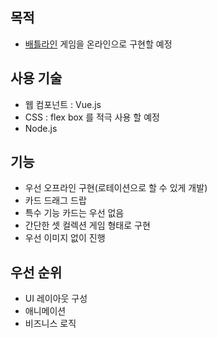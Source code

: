 ## 목적
- [배틀라인](http://boardlife.co.kr/bbs_detail.php?bbs_num=581&tb=boardgame_strategy) 게임을 온라인으로 구현할 예정

## 사용 기술
- 웹 컴포넌트 : Vue.js
- CSS : flex box 를 적극 사용 할 예정
- Node.js

## 기능
- 우선 오프라인 구현(로테이션으로 할 수 있게 개발)
- 카드 드래그 드랍
- 특수 기능 카드는 우선 없음
- 간단한 셋 컬렉션 게임 형태로 구현
- 우선 이미지 없이 진행

## 우선 순위
- UI 레이아웃 구성
- 애니메이션
- 비즈니스 로직
